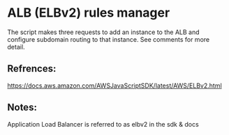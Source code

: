 # ALB (ELBv2) rules manager

The script makes three requests to add an instance to the ALB and configure subdomain routing to that instance. See comments for more detail.

## Refrences:
https://docs.aws.amazon.com/AWSJavaScriptSDK/latest/AWS/ELBv2.html

## Notes:
Application Load Balancer is referred to as elbv2 in the sdk & docs
